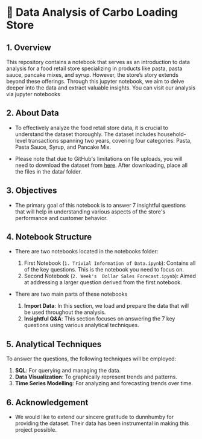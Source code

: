 # 🍝 Data Analysis of Carbo Loading Store 

## 1. Overview
This repository contains a notebook that serves as an introduction to data analysis for a food retail store specializing in products like pasta, pasta sauce, pancake mixes, and syrup. However, the store’s story extends beyond these offerings. Through this jupyter notebook, we aim to delve deeper into the data and extract valuable insights. You can visit our analysis via jupyter notebooks

## 2. About Data
- To effectively analyze the food retail store data, it is crucial to understand the dataset thoroughly. The dataset includes household-level transactions spanning two years, covering four categories: Pasta, Pasta Sauce, Syrup, and Pancake Mix.

- Please note that due to GitHub's limitations on file uploads, you will need to download the dataset from [here](https://www.dunnhumby.com/source-files/). After downloading, place all the files in the data/ folder.

## 3. Objectives
- The primary goal of this notebook is to answer 7 insightful questions that will help in understanding various aspects of the store's performance and customer behavior.

## 4. Notebook Structure
- There are two notebooks located in the notebooks folder:

    1. First Notebook (`1. Trivial Information of Data.ipynb`): Contains all of the key questions. This is the notebook you need to focus on.
    2. Second Notebook (`2. Week's  Dollar Sales Forecast.ipynb`): Aimed at addressing a larger question derived from the first notebook.

- There are two main parts of these notebooks
    1. **Import Data**: In this section, we load and prepare the data that will be used throughout the analysis.
    2. **Insightful Q&A**: This section focuses on answering the 7 key questions using various analytical techniques.

## 5. Analytical Techniques

To answer the questions, the following techniques will be employed:

1. **SQL**: For querying and managing the data.
2. **Data Visualization**: To graphically represent trends and patterns.
3. **Time Series Modelling**: For analyzing and forecasting trends over time.

## 6. Acknowledgement
- We would like to extend our sincere gratitude to dunnhumby for providing the dataset. Their data has been instrumental in making this project possible.
